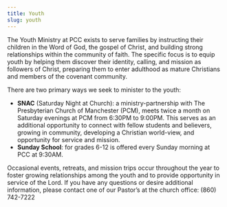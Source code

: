 ```yaml
---
title: Youth
slug: youth
---
```


The Youth Ministry at PCC exists to serve families by instructing their children in the Word of God, the gospel of Christ, and building strong relationships within the community of faith. The specific focus is to equip youth by helping them discover their identity, calling, and mission as followers of Christ, preparing them to enter adulthood as mature Christians and members of the covenant community.

There are two primary ways we seek to minister to the youth:

- **SNAC** (Saturday Night at Church): a ministry-partnership with The Presbyterian Church of Manchester (PCM), meets twice a month on Saturday evenings at PCM from 6:30PM to 9:00PM. This serves as an additional opportunity to connect with fellow students and believers, growing in community, developing a Christian world-view, and opportunity for service and mission.
- **Sunday School**: for grades 6-12 is offered every Sunday morning at PCC at 9:30AM.

Occasional events, retreats, and mission trips occur throughout the year to foster growing relationships among the youth and to provide opportunity in service of the Lord. If you have any questions or desire additional information, please contact one of our Pastor’s at the church office: (860) 742-7222
